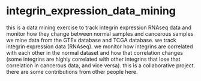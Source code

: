 # integrin_expression_data_mining
this is a data mining exercise to track integrin expression RNAseq data and monitor how they change between normal samples and cancerous samples
we mine data from the GTEx database and TCGA database. we track integrin expression data (RNAseq). we monitor how integrins are correlated with each other in the normal dataset and how that correlation changes (some integrins are highly correlated with other integrins that lose that correlation in cancerous data, and vice versa). 
this is a collaborative project. there are some contributions from other people here. 
